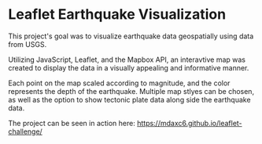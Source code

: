# Leaflet Earthquake Visualization


This project's goal was to visualize earthquake data geospatially using data from USGS. 

Utilizing JavaScript, Leaflet, and the Mapbox API, an interavtive map was created to display the data in a visually appealing and informative manner.

Each point on the map scaled according to magnitude, and the color represents the depth of the earthquake. Multiple map stlyes can be chosen, as well as the option to show tectonic
plate data along side the earthquake data. 

The project can be seen in action here:  https://mdaxc6.github.io/leaflet-challenge/
